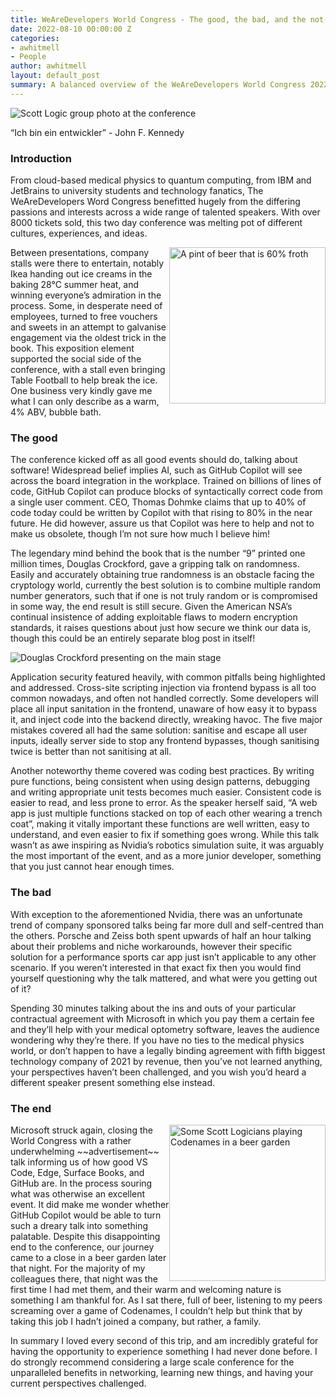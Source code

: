 ```yaml
---
title: WeAreDevelopers World Congress - The good, the bad, and the not-so-ugly
date: 2022-08-10 00:00:00 Z
categories:
- awhitmell
- People
author: awhitmell
layout: default_post
summary: A balanced overview of the WeAreDevelopers World Congress 2022 tries to answer the question, "Are international conferences worth all that time and effort?"
---
```


<img src="{{site.baseurl}}/awhitmell/assets/berlin/group.jpg" alt="Scott Logic group photo at the conference" width = fill style="float: centre;" />

“Ich bin ein entwickler” - John F. Kennedy


### Introduction
From cloud-based medical physics to quantum computing, from IBM and JetBrains to university students and technology fanatics, The WeAreDevelopers Word Congress benefitted hugely from the differing passions and interests across a wide range of talented speakers. With over 8000 tickets sold, this two day conference was melting pot of different cultures, experiences, and ideas. 

<img src="{{site.baseurl}}/awhitmell/assets/berlin/beer.jpg" alt="A pint of beer that is 60% froth" width = 250 style="float: right;" />

Between presentations, company stalls were there to entertain, notably Ikea handing out ice creams in the baking 28°C summer heat, and winning everyone’s admiration in the process. Some, in desperate need of employees, turned to free vouchers and sweets in an attempt to galvanise engagement via the oldest trick in the book. This exposition element supported the social side of the conference, with a stall even bringing Table Football to help break the ice. One business very kindly gave me what I can only describe as a warm, 4% ABV, bubble bath. 


### The good
The conference kicked off as all good events should do, talking about software! Widespread belief implies AI, such as GitHub Copilot will see across the board integration in the workplace. Trained on billions of lines of code, GitHub Copilot can produce blocks of syntactically correct code from a single user comment. CEO, Thomas Dohmke claims that up to 40% of code today could be written by Copilot with that rising to 80% in the near future. He did however, assure us that Copilot was here to help and not to make us obsolete, though I’m not sure how much I believe him!

The legendary mind behind the book that is the number “9” printed one million times, Douglas Crockford, gave a gripping talk on randomness. Easily and accurately obtaining true randomness is an obstacle facing the cryptology world, currently the best solution is to combine multiple random number generators, such that if one is not truly random or is compromised in some way, the end result is still secure. Given the American NSA’s continual insistence of adding exploitable flaws to modern encryption standards, it raises questions about just how secure we think our data is, though this could be an entirely separate blog post in itself!

<img src="{{site.baseurl}}/awhitmell/assets/berlin/crockford.jpg" alt="Douglas Crockford presenting on the main stage" width = fill style="float: center;" />

Application security featured heavily, with common pitfalls being highlighted and addressed. Cross-site scripting injection via frontend bypass is all too common nowadays, and often not handled correctly. Some developers will place all input sanitation in the frontend, unaware of how easy it to bypass it, and inject code into the backend directly, wreaking havoc. The five major mistakes covered all had the same solution: sanitise and escape all user inputs, ideally server side to stop any frontend bypasses, though sanitising twice is better than not sanitising at all. 

Another noteworthy theme covered was coding best practices. By writing pure functions, being consistent when using design patterns, debugging and writing appropriate unit tests becomes much easier. Consistent code is easier to read, and less prone to error. As the speaker herself said, “A web app is just multiple functions stacked on top of each other wearing a trench coat”, making it vitally important these functions are well written, easy to understand, and even easier to fix if something goes wrong. While this talk wasn’t as awe inspiring as Nvidia’s robotics simulation suite, it was arguably the most important of the event, and as a more junior developer, something that you just cannot hear enough times.


### The bad
With exception to the aforementioned Nvidia, there was an unfortunate trend of company sponsored talks being far more dull and self-centred than the others. Porsche and Zeiss both spent upwards of half an hour talking about their problems and niche workarounds, however their specific solution for a performance sports car app just isn’t applicable to any other scenario. If you weren’t interested in that exact fix then you would find yourself questioning why the talk mattered, and what were you getting out of it?

Spending 30 minutes talking about the ins and outs of your particular contractual agreement with Microsoft in which you pay them a certain fee and they’ll help with your medical optometry software, leaves the audience wondering why they’re there. If you have no ties to the medical physics world, or don’t happen to have a legally binding agreement with fifth biggest technology company of 2021 by revenue, then you’ve not learned anything, your perspectives haven’t been challenged, and you wish you’d heard a different speaker present something else instead. 


### The end
<img src="{{site.baseurl}}/awhitmell/assets/berlin/beer.jpg" alt="Some Scott Logicians playing Codenames in a beer garden" width = 250 style="float: right;" />
Microsoft struck again, closing the World Congress with a rather underwhelming ~~advertisement~~ talk informing us of how good VS Code, Edge, Surface Books, and GitHub are. In the process souring what was otherwise an excellent event. It did make me wonder whether GitHub Copilot would be able to turn such a dreary talk into something palatable. Despite this disappointing end to the conference, our journey came to a close in a beer garden later that night. For the majority of my colleagues there, that night was the first time I had met them, and their warm and welcoming nature is something I am thankful for. As I sat there, full of beer, listening to my peers screaming over a game of Codenames, I couldn’t help but think that by taking this job I hadn’t joined a company, but rather, a family.

In summary I loved every second of this trip, and am incredibly grateful for having the opportunity to experience something I had never done before. I do strongly recommend considering a large scale conference for the unparalleled benefits in networking, learning new things, and having your current perspectives challenged. 
